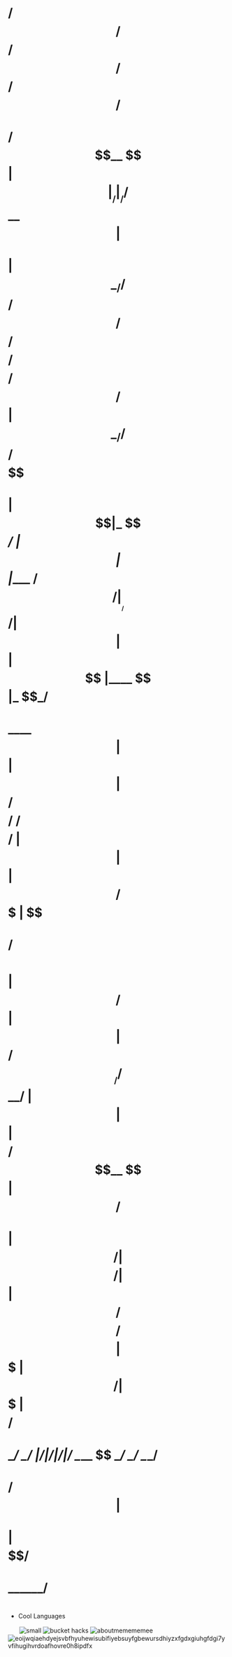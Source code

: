 #    /$$$$$$   /$$     /$$ /$$                                      /$$$$$$              /$$    
#   /$$__  $$ | $$    |__/|__/                                     /$$__  $$            | $$    
#  | $$  \__//$$$$$$   /$$ /$$ /$$$$$$$$ /$$$$$$$$ /$$   /$$      | $$  \__/  /$$$$$$  /$$$$$$  
#  |  $$$$$$|_  $$_/  | $$| $$|____ /$$/|____ /$$/| $$  | $$      | $$       |____  $$|_  $$_/  
#   \____  $$ | $$    | $$| $$   /$$$$/    /$$$$/ | $$  | $$      | $$        /$$$$$$$  | $$    
#   /$$  \ $$ | $$ /$$| $$| $$  /$$__/    /$$__/  | $$  | $$      | $$    $$ /$$__  $$  | $$ /$$
#  |  $$$$$$/ |  $$$$/| $$| $$ /$$$$$$$$ /$$$$$$$$|  $$$$$$$      |  $$$$$$/|  $$$$$$$  |  $$$$/
#   \______/   \___/  |__/|__/|________/|________/ \____  $$       \______/  \_______/   \___/  
#                                                  /$$  | $$                                    
#                                                 |  $$$$$$/                                    
#                                                  \______/                                     
#                                                                                               
#                                                                                               
#                                                                                               
#                                                                                               
#                                                                                               
#                                                                                               
#                                                                                               
#                                                                                               
#                                                                                               
#                                                                                               
#                                                                                                                         



- Cool Languages 

ㅤㅤ![small](https://user-images.githubusercontent.com/90114741/145103318-a87616ee-acf7-4334-8570-f3aae8a5b657.png) ![bucket hacks](https://user-images.githubusercontent.com/90114741/145106143-654701a3-1091-478e-85f4-5b4a3300b6f2.png) ![aboutmemememee](https://user-images.githubusercontent.com/90114741/145108710-7dc9f11b-c770-47cb-a0f3-fd4135d3dc78.png) ![eoijwqiaehdyejsvbfhyuhewisubifiyebsuyfgbewursdhiyzxfgdxgiuhgfdgi7yvfihugihvrdoafhovre0h8ipdfx](https://user-images.githubusercontent.com/90114741/145110922-94fb5dc4-6c58-4958-9419-39b0bfe3bdfa.png)

